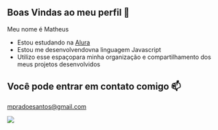 ## Boas Vindas ao meu perfil 🖤

Meu nome é Matheus

- Estou estudando na [Alura](https://www.alura.com.br) 
- Estou me desenvolvendovna linguagem Javascript
- Utilizo esse espaçopara minha organização e compartilhamento dos meus projetos desenvolvidos

## Você pode entrar em contato comigo 📫

mpradoesantos@gmail.com

![](https://media1.tenor.com/m/xnckRL4B-nsAAAAC/sasuke-uchiha-sasuke.gif)
